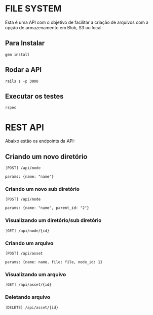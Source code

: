 # FILE SYSTEM

Esta é uma API com o objetivo de facilitar a criação de arquivos com a opção de armazenamento em Blob, S3 ou local.

## Para Instalar

    gem install

## Rodar a API

    rails s -p 3000

## Executar os testes

    rspec

# REST API

Abaixo estão os endpoints da API:

## Criando um novo diretório

`[POST] /api/node`

`params: {name: "name"}`

### Criando um novo sub diretório

`[POST] /api/node`

`params: {name: "name", parent_id: "2"}`

### Visualizando um diretório/sub diretório

`[GET] /api/node/{id}`

### Criando um arquivo

`[POST] /api/asset`

`params: {name: name, file: file, node_id: 1}`

### Visualizando um arquivo

`[GET] /api/asset/{id}`

### Deletando arquivo

`[DELETE] /api/asset/{id}`
